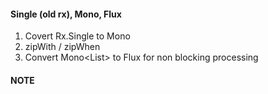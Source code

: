 #### Single (old rx), Mono, Flux 
1. Covert Rx.Single to Mono
2. zipWith / zipWhen
3. Convert Mono<List<T>> to Flux<T> for non blocking processing

#### NOTE
 
